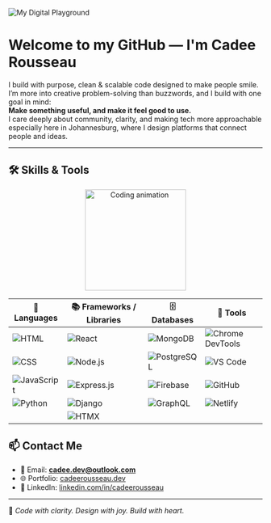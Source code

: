 ![My Digital Playground](https://img.shields.io/badge/Built%20with%20Joy-%236a1b9a?style=for-the-badge&logo=github&logoColor=white)

#  Welcome to my GitHub — I'm Cadee Rousseau

I build with purpose, clean & scalable code designed to make people smile.  
I’m more into creative problem-solving than buzzwords, and I build with one goal in mind:  
**Make something useful, and make it feel good to use.**  
I care deeply about community, clarity, and making tech more approachable  
especially here in Johannesburg, where I design platforms that connect people and ideas.

---

## 🛠️  Skills & Tools

<p align="center">
  <img src="https://media.giphy.com/media/LMcB8XospGZO8UQq87/giphy.gif" width="200" alt="Coding animation"/>
</p>

<div align="center">

| 🧾 Languages | 📚 Frameworks / Libraries | 🗄️ Databases | 🧰 Tools |
|-------------|---------------------------|--------------|----------|
| ![HTML](https://img.shields.io/badge/HTML-%23e34f26?style=flat&logo=html5&logoColor=white) | ![React](https://img.shields.io/badge/React-%2361dafb?style=flat&logo=react&logoColor=white) | ![MongoDB](https://img.shields.io/badge/MongoDB-%2347a248?style=flat&logo=mongodb&logoColor=white) | ![Chrome DevTools](https://img.shields.io/badge/Chrome%20DevTools-%23f5f5f5?style=flat&logo=google-chrome&logoColor=black) |
| ![CSS](https://img.shields.io/badge/CSS-%231572b6?style=flat&logo=css3&logoColor=white) | ![Node.js](https://img.shields.io/badge/Node.js-%23339933?style=flat&logo=node.js&logoColor=white) | ![PostgreSQL](https://img.shields.io/badge/PostgreSQL-%23316192?style=flat&logo=postgresql&logoColor=white) | ![VS Code](https://img.shields.io/badge/VS%20Code-%23007acc?style=flat&logo=visual-studio-code&logoColor=white) |
| ![JavaScript](https://img.shields.io/badge/JavaScript-%23f7df1e?style=flat&logo=javascript&logoColor=black) | ![Express.js](https://img.shields.io/badge/Express-%23000000?style=flat&logo=express&logoColor=white) | ![Firebase](https://img.shields.io/badge/Firebase-%23ffca28?style=flat&logo=firebase&logoColor=black) | ![GitHub](https://img.shields.io/badge/GitHub-%23121011?style=flat&logo=github&logoColor=white) |
| ![Python](https://img.shields.io/badge/Python-%234b8bbe?style=flat&logo=python&logoColor=white) | ![Django](https://img.shields.io/badge/Django-%23092e20?style=flat&logo=django&logoColor=white) | ![GraphQL](https://img.shields.io/badge/GraphQL-%23e10098?style=flat&logo=graphql&logoColor=white) | ![Netlify](https://img.shields.io/badge/Netlify-%23000000?style=flat&logo=netlify&logoColor=white) |
|  | ![HTMX](https://img.shields.io/badge/HTMX-%236a1b9a?style=flat&logo=html5&logoColor=white) |  |  |

</div>

## 📫  Contact Me

- 📧 Email: **cadee.dev@outlook.com**  
- 🌐 Portfolio: [cadeerousseau.dev](https://portfolio-website-20.netlify.app/#home)  
- 💼 LinkedIn: [linkedin.com/in/cadeerousseau](https://www.linkedin.com/in/cadee-rousseau-bb59bb382)

---

💜 *Code with clarity. Design with joy. Build with heart.*
